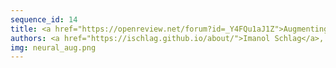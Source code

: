 ```yaml
---
sequence_id: 14
title: <a href="https://openreview.net/forum?id=_Y4FQu1aJ1Z">Augmenting Classic Algorithms with Neural Components for Strong Generalisation on Ambiguous and High-Dimensional Data</a>
authors: <a href="https://ischlag.github.io/about/">Imanol Schlag</a>, <a href="https://people.idsia.ch/~juergen/">Jürgen Schmidhuber</a>
img: neural_aug.png
---
```

